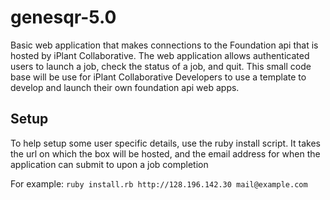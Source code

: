 genesqr-5.0
===========

Basic web application that makes connections to the Foundation api that is hosted by iPlant Collaborative.
The web application allows authenticated users to launch a job, check the status of a job, and quit. 
This small code base will be use for iPlant Collaborative Developers to use a template to develop and launch their own foundation api web apps.

Setup
-------
To help setup some user specific details, use the ruby install script. It takes the url on which the box will be hosted, and the email address for when the application can submit to upon a job completion

For example:
```ruby install.rb http://128.196.142.30 mail@example.com```
